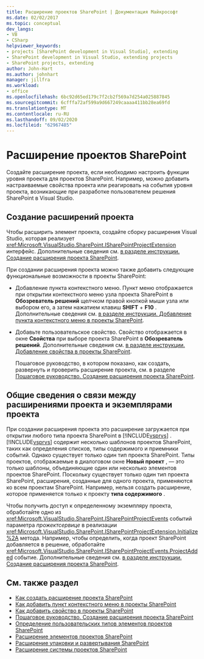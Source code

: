 ```yaml
---
title: Расширение проектов SharePoint | Документация Майкрософт
ms.date: 02/02/2017
ms.topic: conceptual
dev_langs:
- VB
- CSharp
helpviewer_keywords:
- projects [SharePoint development in Visual Studio], extending
- SharePoint development in Visual Studio, extending projects
- SharePoint projects, extending
author: John-Hart
ms.author: johnhart
manager: jillfra
ms.workload:
- office
ms.openlocfilehash: 6bc92d65ed179c7f2cb2f569a7d254a025887845
ms.sourcegitcommit: 6cfffa72af599a9d667249caaaa411bb28ea69fd
ms.translationtype: MT
ms.contentlocale: ru-RU
ms.lasthandoff: 09/02/2020
ms.locfileid: "62967485"
---
```

# <a name="extend-sharepoint-projects"></a>Расширение проектов SharePoint
  Создайте расширение проекта, если необходимо настроить функции уровня проекта для проектов SharePoint. Например, можно добавить настраиваемые свойства проекта или реагировать на события уровня проекта, возникающие при разработке пользователем решения SharePoint в Visual Studio.

## <a name="create-project-extensions"></a>Создание расширений проекта
 Чтобы расширить элемент проекта, создайте сборку расширения Visual Studio, которая реализует <xref:Microsoft.VisualStudio.SharePoint.ISharePointProjectExtension> интерфейс. Дополнительные сведения см. [в разделе инструкции. Создание расширения проекта SharePoint](../sharepoint/how-to-create-a-sharepoint-project-extension.md).

 При создании расширения проекта можно также добавить следующие функциональные возможности в проекты SharePoint:

- Добавление пункта контекстного меню. Пункт меню отображается при открытии контекстного меню узла проекта SharePoint в **Обозреватель решений** щелчком правой кнопкой мыши узла или выбором его, а затем нажатием клавиш **SHIFT** + **F10** . Дополнительные сведения см. [в разделе инструкции. Добавление пункта контекстного меню в проекты SharePoint](../sharepoint/how-to-add-a-shortcut-menu-item-to-sharepoint-projects.md).

- Добавьте пользовательское свойство. Свойство отображается в окне **Свойства** при выборе проекта SharePoint в **Обозреватель решений**. Дополнительные сведения см. [в разделе инструкции. Добавление свойства в проекты SharePoint](../sharepoint/how-to-add-a-property-to-sharepoint-projects.md).

  Пошаговое руководство, в котором показано, как создать, развернуть и проверить расширение проекта, см. в разделе [Пошаговое руководство. Создание расширения проекта SharePoint](../sharepoint/walkthrough-creating-a-sharepoint-project-extension.md).

## <a name="understand-the-relationship-between-project-extensions-and-project-instances"></a>Общие сведения о связи между расширениями проекта и экземплярами проекта
 При создании расширения проекта это расширение загружается при открытии любого типа проекта SharePoint в [!INCLUDE[vsprvs](../sharepoint/includes/vsprvs-md.md)] . [!INCLUDE[vsprvs](../sharepoint/includes/vsprvs-md.md)] содержит несколько шаблонов проектов SharePoint, таких как определения списков, типы содержимого и приемники событий. Однако существует только один тип проекта SharePoint. Типы проектов, отображаемые в диалоговом окне **Новый проект** , — это только шаблоны, объединяющие один или несколько элементов проектов SharePoint. Поскольку существует только один тип проекта SharePoint, расширения, созданные для одного проекта, применяются ко всем проектам SharePoint. Например, нельзя создать расширение, которое применяется только к проекту **типа содержимого** .

 Чтобы получить доступ к определенному экземпляру проекта, обработайте одно из <xref:Microsoft.VisualStudio.SharePoint.ISharePointProjectEvents> событий параметра *прожектсервице* в реализации <xref:Microsoft.VisualStudio.SharePoint.ISharePointProjectExtension.Initialize%2A> метода. Например, чтобы определить, когда проект SharePoint добавляется в решение, обработайте <xref:Microsoft.VisualStudio.SharePoint.ISharePointProjectEvents.ProjectAdded> событие. Дополнительные сведения см. [в разделе инструкции. Создание расширения проекта SharePoint](../sharepoint/how-to-create-a-sharepoint-project-extension.md).

## <a name="see-also"></a>См. также раздел
- [Как создать расширение проекта SharePoint](../sharepoint/how-to-create-a-sharepoint-project-extension.md)
- [Как добавить пункт контекстного меню в проекты SharePoint](../sharepoint/how-to-add-a-shortcut-menu-item-to-sharepoint-projects.md)
- [Как добавить свойство в проекты SharePoint](../sharepoint/how-to-add-a-property-to-sharepoint-projects.md)
- [Пошаговое руководство. Создание расширения проекта SharePoint](../sharepoint/walkthrough-creating-a-sharepoint-project-extension.md)
- [Определение пользовательских типов элементов проектов SharePoint](../sharepoint/defining-custom-sharepoint-project-item-types.md)
- [Расширение элементов проектов SharePoint](../sharepoint/extending-sharepoint-project-items.md)
- [Расширение упаковки и развертывания SharePoint](../sharepoint/extending-sharepoint-packaging-and-deployment.md)
- [Расширение системы проектов SharePoint](../sharepoint/extending-the-sharepoint-project-system.md)
